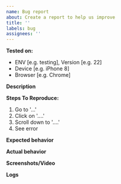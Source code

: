 ```yaml
---
name: Bug report
about: Create a report to help us improve
title: ''
labels: bug
assignees: ''
---
```


**Tested on:**

- ENV [e.g. testing], Version [e.g. 22]
- Device [e.g. iPhone 8]
- Browser [e.g. Chrome]

**Description**

**Steps To Reproduce:**

1. Go to '...'
2. Click on '....'
3. Scroll down to '....'
4. See error

**Expected behavior**

**Actual behavior**

**Screenshots/Video**

**Logs**

